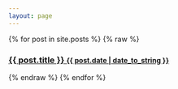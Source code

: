 ```yaml
---
layout: page
---
```


{% for post in site.posts %}
{% raw %}
<h3>
    <a href="{{ post.url }}">
    {{ post.title }}
    <small>{{ post.date | date_to_string }}</small>
    </a>
</h3>
{% endraw %}
{% endfor %}